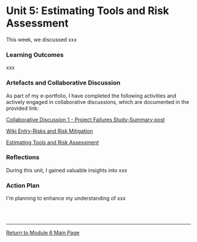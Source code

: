 # Unit 5: Estimating Tools and Risk Assessment

This week, we discussed xxx

### Learning Outcomes
xxx

### Artefacts and Collaborative Discussion 
As part of my e-portfolio, I have completed the following activities and actively engaged in collaborative discussions, which are documented in the provided link:

[Collaborative Discussion 1 - Project Failures Study-Summary post](SSD_Unit04_SummaryPost.pdf)

[Wiki Entry-Risks and Risk Mitigation](SSD_Unit04_Wiki.md)

[Estimating Tools and Risk Assessment](SSD_Unit04_Seminar.md)


### Reflections
During this unit, I gained valuable insights into xxx

### Action Plan
I'm planning to enhance my understanding of xxx

<br><br>

--- 

[Return to Module 6 Main Page](SSD_main.md)
